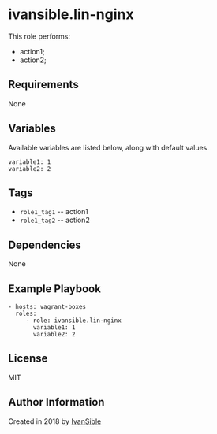 # ivansible.lin-nginx
This role performs:
 - action1;
 - action2;


## Requirements

None


## Variables

Available variables are listed below, along with default values.

    variable1: 1
    variable2: 2


## Tags

- `role1_tag1` -- action1
- `role1_tag2` -- action2


## Dependencies

None


## Example Playbook

    - hosts: vagrant-boxes
      roles:
         - role: ivansible.lin-nginx
           variable1: 1
           variable2: 2


## License

MIT

## Author Information

Created in 2018 by [IvanSible](https://github.com/ivansible)
